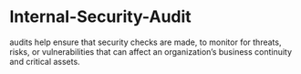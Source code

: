 # Internal-Security-Audit
audits help ensure that security checks are made, to monitor for threats, risks, or vulnerabilities that can affect an organization’s business continuity and critical assets. 

